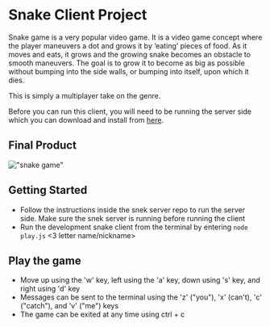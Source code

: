 # Snake Client Project

Snake game is a very popular video game. It is a video game concept where the player maneuvers a dot and grows it by ‘eating’ pieces of food. As it moves and eats, it grows and the growing snake becomes an obstacle to smooth maneuvers. The goal is to grow it to become as big as possible without bumping into the side walls, or bumping into itself, upon which it dies.

This is simply a multiplayer take on the genre.

Before you can run this client, you will need to be running the server side which you can download and install from [here](https://github.com/lighthouse-labs/snek-multiplayer). 

## Final Product

!["snake game"](https://raw.githubusercontent.com/taniarascia/snek/master/snek.gif)

## Getting Started

- Follow the instructions inside the snek server repo to run the server side. Make sure the snek server is running before running the client
- Run the development snake client from the terminal by entering `node play.js` <3 letter name/nickname>

## Play the game 

- Move up using the 'w' key, left using the 'a' key, down using 's' key, and right using 'd' key 
- Messages can be sent to the terminal using the 'z' ("you"), 'x' (can't), 'c' ("catch"), and 'v' ("me") keys
- The game can be exited at any time using ctrl + c